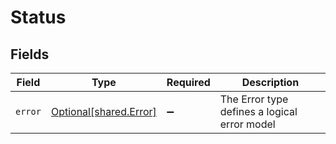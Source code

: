 # Status


## Fields

| Field                                                  | Type                                                   | Required                                               | Description                                            |
| ------------------------------------------------------ | ------------------------------------------------------ | ------------------------------------------------------ | ------------------------------------------------------ |
| `error`                                                | [Optional[shared.Error]](../../models/shared/error.md) | :heavy_minus_sign:                                     | The Error type defines a logical error model           |